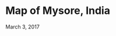 # Map of Mysore, India
March 3, 2017  

<!--html_preserve--><div id="htmlwidget-e0d4c5cf1102251b66a4" style="width:672px;height:480px;" class="leaflet html-widget"></div>
<script type="application/json" data-for="htmlwidget-e0d4c5cf1102251b66a4">{"x":{"options":{"crs":{"crsClass":"L.CRS.EPSG3857","code":null,"proj4def":null,"projectedBounds":null,"options":{}}},"calls":[{"method":"addTiles","args":["//{s}.tile.openstreetmap.org/{z}/{x}/{y}.png",null,null,{"minZoom":0,"maxZoom":18,"maxNativeZoom":null,"tileSize":256,"subdomains":"abc","errorTileUrl":"","tms":false,"continuousWorld":false,"noWrap":false,"zoomOffset":0,"zoomReverse":false,"opacity":1,"zIndex":null,"unloadInvisibleTiles":null,"updateWhenIdle":null,"detectRetina":false,"reuseTiles":false,"attribution":"&copy; <a href=\"http://openstreetmap.org\">OpenStreetMap\u003c/a> contributors, <a href=\"http://creativecommons.org/licenses/by-sa/2.0/\">CC-BY-SA\u003c/a>"}]},{"method":"addMarkers","args":[[12.30547,12.3009,12.3027,12.3098,12.2716,12.30678,12.2983,12.2711,12.297,12.30071,12.3128,12.27222,12.3343,12.32095,12.3036,12.30478,12.30741,12.30923,12.30989,12.31089,12.3212,12.32686],[76.65445,76.6681,76.6735,76.6306,76.6703,76.64968,76.6928,76.6122,76.6701,76.65891,76.6216,76.67088,76.6545,76.65828,76.65571,76.65308,76.65555,76.65495,76.65611,76.65208,76.63711,76.63284],null,null,null,{"clickable":true,"draggable":false,"keyboard":true,"title":"","alt":"","zIndexOffset":0,"opacity":1,"riseOnHover":false,"riseOffset":250},["Mysore Palace","Sri Chamarajendra Zoological Gardens","Karanji Kere","Kukkarahalli Kere","Chamundi Betta","Jaganmohan Palace","Lalitha Mahal Palace","Lingambudhi Kere","Race Course","Dasara Exhibition Grounds","Manasagangotri Campus","Sri Chamundeshwari Temple","Bannimantapa Maidana","St. Philomena’s Church","Shweta Varahaswamy Temple","Lakshmiramana Temple","Kote Anjaneya Temple","Sri Rangacharlu Memorial Hall","Dodda Gadiyaara","Devaraja Market","Cheluvamba Park","Sri Lakshmi Venkataramanaswami Temple"],null,{"showCoverageOnHover":true,"zoomToBoundsOnClick":true,"spiderfyOnMaxZoom":true,"removeOutsideVisibleBounds":true,"spiderLegPolylineOptions":{"weight":1.5,"color":"#222","opacity":0.5},"freezeAtZoom":false},null,null,null,null]}],"limits":{"lat":[12.2711,12.3343],"lng":[76.6122,76.6928]}},"evals":[],"jsHooks":[]}</script><!--/html_preserve-->
